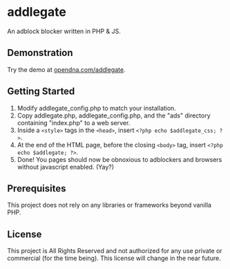 # addlegate
An adblock blocker written in PHP &amp; JS.

## Demonstration
Try the demo at [opendna.com/addlegate](https://opendna.com/addlegate).

## Getting Started
1. Modify addlegate_config.php to match your installation.
2. Copy addlegate.php, addlegate_config.php, and the "ads" directory containing "index.php" to a web server.
3. Inside a `<style>` tags in the `<head>`, insert `<?php echo $addlegate_css; ?>`.
4. At the end of the HTML page, before the closing `<body>` tag, insert `<?php echo $addlegate; ?>`.
5. Done! You pages should now be obnoxious to adblockers and browsers without javascript enabled. (Yay?)

## Prerequisites
This project does not rely on any libraries or frameworks beyond vanilla PHP.

## License

This project is All Rights Reserved and not authorized for any use private or commercial (for the time being). This license will change in the near future.